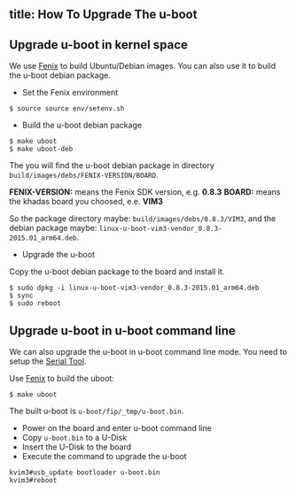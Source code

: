 title: How To Upgrade The u-boot
---

## Upgrade u-boot in kernel space

We use [Fenix](/vim1/FenixScript.html) to build Ubuntu/Debian images. You can also use it to build the u-boot debian package.

* Set the Fenix environment

```
$ source source env/setenv.sh
```

* Build the u-boot debian package

```
$ make uboot
$ make uboot-deb
```

The you will find the u-boot debian package in directory `build/images/debs/FENIX-VERSION/BOARD`.

**FENIX-VERSION:** means the Fenix SDK version, e.g. **0.8.3**
**BOARD:** means the khadas board you choosed, e.e. **VIM3**

So the package directory maybe: `build/images/debs/0.8.3/VIM3`, and the debian package maybe: `linux-u-boot-vim3-vendor_0.8.3-2015.01_arm64.deb`.

* Upgrade the u-boot

Copy the u-boot debian package to the board and install it.

```
$ sudo dpkg -i linux-u-boot-vim3-vendor_0.8.3-2015.01_arm64.deb
$ sync
$ sudo reboot
```

## Upgrade u-boot in u-boot command line

We can also upgrade the u-boot in u-boot command line mode. You need to setup the [Serial Tool](/vim1/SetupSerialTool.html).

Use [Fenix](/vim1/FenixScript.html) to build the uboot:

```
$ make uboot
```

The built u-boot is `u-boot/fip/_tmp/u-boot.bin`.

* Power on the board and enter u-boot command line
* Copy `u-boot.bin` to a U-Disk
* Insert the U-Disk to the board
* Execute the command to upgrade the u-boot

```
kvim3#usb_update bootloader u-boot.bin
kvim3#reboot
```
